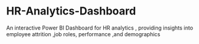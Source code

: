 # HR-Analytics-Dashboard
An interactive Power BI Dashboard for HR analytics , providing insights into employee attrition ,job roles, performance ,and demographics
